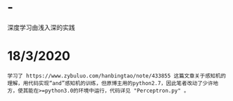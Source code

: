 # -
深度学习由浅入深的实践

# 18/3/2020 # 
    学习了 https://www.zybuluo.com/hanbingtao/note/433855 这篇文章关于感知机的理解，用代码实现“and”感知机的训练，但原博主用的python2.7，因此笔者改动了少许地方，使其能在>=python3.0的环境中运行，代码详见 "Perceptron.py" 。
